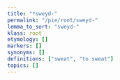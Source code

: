 ```yaml
---
title: "*sweyd-"
permalink: "/pie/root/sweyd-"
lemma_to_sort: "sweyd-"
klass: root
etymology: []
markers: []
synonyms: []
definitions: ["sweat", "to sweat"]
topics: []
---
```

